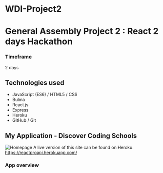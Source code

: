# WDI-Project2
# General Assembly Project 2 : React 2 days Hackathon

### Timeframe
2 days

## Technologies used
* JavaScript (ES6) / HTML5 / CSS
* Bulma
* React.js 
* Express
* Heroku
* GitHub / Git

## My Application - Discover Coding Schools
![Homepage](https://user-images.githubusercontent.com/42389173/54768542-4a799c80-4bf7-11e9-9251-3a69bd9e8b3f.png)
A live version of this site can be found on Heroku: https://reactproapi.herokuapp.com/

### App overview
